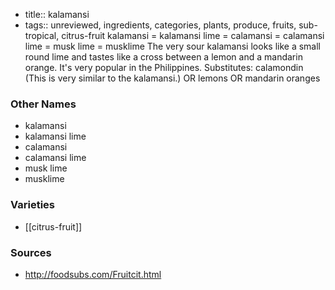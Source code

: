 - title:: kalamansi
- tags:: unreviewed, ingredients, categories, plants, produce, fruits, sub-tropical, citrus-fruit
kalamansi = kalamansi lime = calamansi = calamansi lime = musk lime = musklime The very sour kalamansi looks like a small round lime and tastes like a cross between a lemon and a mandarin orange. It's very popular in the Philippines. Substitutes: calamondin (This is very similar to the kalamansi.) OR lemons OR mandarin oranges

### Other Names

* kalamansi
* kalamansi lime
* calamansi
* calamansi lime
* musk lime
* musklime

### Varieties

* [[citrus-fruit]]

### Sources
* http://foodsubs.com/Fruitcit.html
